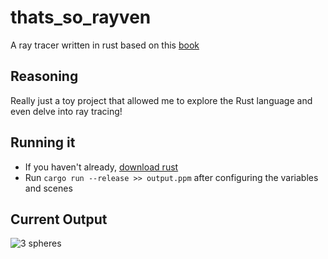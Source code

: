 # thats_so_rayven
A ray tracer written in rust based on this [book](https://raytracing.github.io/books/RayTracingInOneWeekend.html)
## Reasoning
Really just a toy project that allowed me to explore the Rust language and even delve into ray tracing! 

## Running it
- If you haven't already, [download rust](https://www.rust-lang.org/tools/install)
- Run `cargo run --release >> output.ppm` after configuring the variables and scenes

## Current Output
![3 spheres](assets/output.png)
